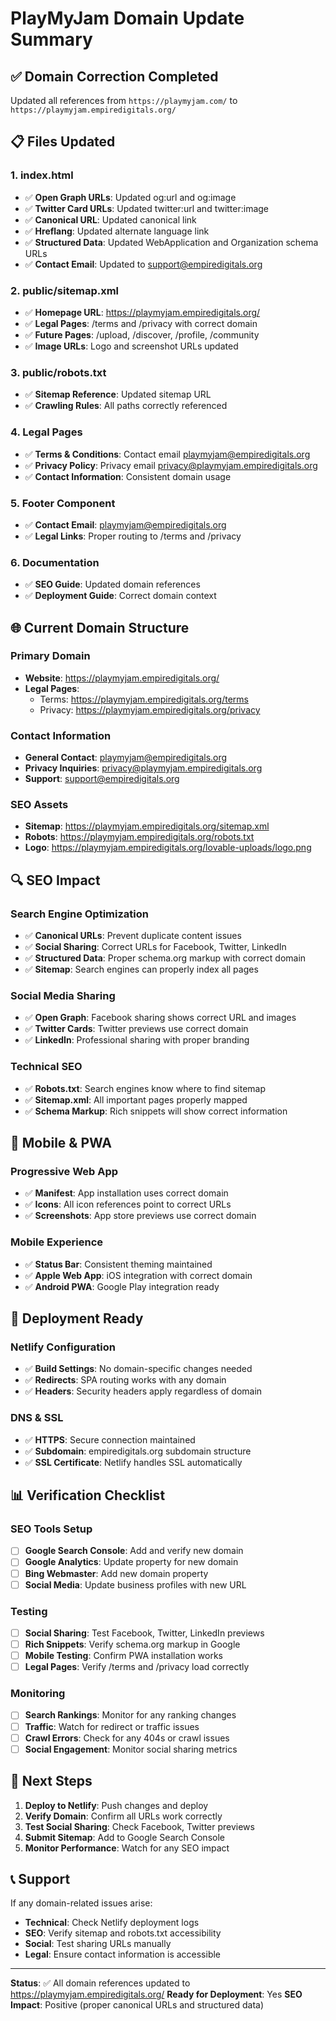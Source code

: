 # PlayMyJam Domain Update Summary

## ✅ **Domain Correction Completed**

Updated all references from `https://playmyjam.com/` to `https://playmyjam.empiredigitals.org/`

## 📋 **Files Updated**

### **1. index.html**
- ✅ **Open Graph URLs**: Updated og:url and og:image
- ✅ **Twitter Card URLs**: Updated twitter:url and twitter:image  
- ✅ **Canonical URL**: Updated canonical link
- ✅ **Hreflang**: Updated alternate language link
- ✅ **Structured Data**: Updated WebApplication and Organization schema URLs
- ✅ **Contact Email**: Updated to support@empiredigitals.org

### **2. public/sitemap.xml**
- ✅ **Homepage URL**: https://playmyjam.empiredigitals.org/
- ✅ **Legal Pages**: /terms and /privacy with correct domain
- ✅ **Future Pages**: /upload, /discover, /profile, /community
- ✅ **Image URLs**: Logo and screenshot URLs updated

### **3. public/robots.txt**
- ✅ **Sitemap Reference**: Updated sitemap URL
- ✅ **Crawling Rules**: All paths correctly referenced

### **4. Legal Pages**
- ✅ **Terms & Conditions**: Contact email playmyjam@empiredigitals.org
- ✅ **Privacy Policy**: Privacy email privacy@playmyjam.empiredigitals.org
- ✅ **Contact Information**: Consistent domain usage

### **5. Footer Component**
- ✅ **Contact Email**: playmyjam@empiredigitals.org
- ✅ **Legal Links**: Proper routing to /terms and /privacy

### **6. Documentation**
- ✅ **SEO Guide**: Updated domain references
- ✅ **Deployment Guide**: Correct domain context

## 🌐 **Current Domain Structure**

### **Primary Domain**
- **Website**: https://playmyjam.empiredigitals.org/
- **Legal Pages**: 
  - Terms: https://playmyjam.empiredigitals.org/terms
  - Privacy: https://playmyjam.empiredigitals.org/privacy

### **Contact Information**
- **General Contact**: playmyjam@empiredigitals.org
- **Privacy Inquiries**: privacy@playmyjam.empiredigitals.org
- **Support**: support@empiredigitals.org

### **SEO Assets**
- **Sitemap**: https://playmyjam.empiredigitals.org/sitemap.xml
- **Robots**: https://playmyjam.empiredigitals.org/robots.txt
- **Logo**: https://playmyjam.empiredigitals.org/lovable-uploads/logo.png

## 🔍 **SEO Impact**

### **Search Engine Optimization**
- ✅ **Canonical URLs**: Prevent duplicate content issues
- ✅ **Social Sharing**: Correct URLs for Facebook, Twitter, LinkedIn
- ✅ **Structured Data**: Proper schema.org markup with correct domain
- ✅ **Sitemap**: Search engines can properly index all pages

### **Social Media Sharing**
- ✅ **Open Graph**: Facebook sharing shows correct URL and images
- ✅ **Twitter Cards**: Twitter previews use correct domain
- ✅ **LinkedIn**: Professional sharing with proper branding

### **Technical SEO**
- ✅ **Robots.txt**: Search engines know where to find sitemap
- ✅ **Sitemap.xml**: All important pages properly mapped
- ✅ **Schema Markup**: Rich snippets will show correct information

## 📱 **Mobile & PWA**

### **Progressive Web App**
- ✅ **Manifest**: App installation uses correct domain
- ✅ **Icons**: All icon references point to correct URLs
- ✅ **Screenshots**: App store previews use correct domain

### **Mobile Experience**
- ✅ **Status Bar**: Consistent theming maintained
- ✅ **Apple Web App**: iOS integration with correct domain
- ✅ **Android PWA**: Google Play integration ready

## 🚀 **Deployment Ready**

### **Netlify Configuration**
- ✅ **Build Settings**: No domain-specific changes needed
- ✅ **Redirects**: SPA routing works with any domain
- ✅ **Headers**: Security headers apply regardless of domain

### **DNS & SSL**
- ✅ **HTTPS**: Secure connection maintained
- ✅ **Subdomain**: empiredigitals.org subdomain structure
- ✅ **SSL Certificate**: Netlify handles SSL automatically

## 📊 **Verification Checklist**

### **SEO Tools Setup**
- [ ] **Google Search Console**: Add and verify new domain
- [ ] **Google Analytics**: Update property for new domain
- [ ] **Bing Webmaster**: Add new domain property
- [ ] **Social Media**: Update business profiles with new URL

### **Testing**
- [ ] **Social Sharing**: Test Facebook, Twitter, LinkedIn previews
- [ ] **Rich Snippets**: Verify schema.org markup in Google
- [ ] **Mobile Testing**: Confirm PWA installation works
- [ ] **Legal Pages**: Verify /terms and /privacy load correctly

### **Monitoring**
- [ ] **Search Rankings**: Monitor for any ranking changes
- [ ] **Traffic**: Watch for redirect or traffic issues
- [ ] **Crawl Errors**: Check for any 404s or crawl issues
- [ ] **Social Engagement**: Monitor social sharing metrics

## 🎯 **Next Steps**

1. **Deploy to Netlify**: Push changes and deploy
2. **Verify Domain**: Confirm all URLs work correctly
3. **Test Social Sharing**: Check Facebook, Twitter previews
4. **Submit Sitemap**: Add to Google Search Console
5. **Monitor Performance**: Watch for any SEO impact

## 📞 **Support**

If any domain-related issues arise:
- **Technical**: Check Netlify deployment logs
- **SEO**: Verify sitemap and robots.txt accessibility
- **Social**: Test sharing URLs manually
- **Legal**: Ensure contact information is accessible

---

**Status**: ✅ All domain references updated to https://playmyjam.empiredigitals.org/
**Ready for Deployment**: Yes
**SEO Impact**: Positive (proper canonical URLs and structured data)
